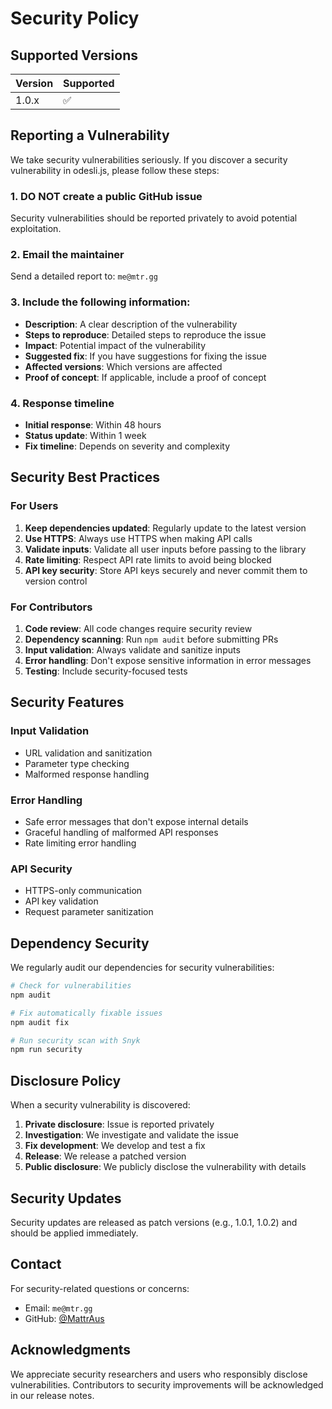 # Security Policy

## Supported Versions

| Version | Supported          |
| ------- | ------------------ |
| 1.0.x   | :white_check_mark: |

## Reporting a Vulnerability

We take security vulnerabilities seriously. If you discover a security vulnerability in odesli.js, please follow these steps:

### 1. **DO NOT** create a public GitHub issue

Security vulnerabilities should be reported privately to avoid potential exploitation.

### 2. Email the maintainer

Send a detailed report to: `me@mtr.gg`

### 3. Include the following information:

- **Description**: A clear description of the vulnerability
- **Steps to reproduce**: Detailed steps to reproduce the issue
- **Impact**: Potential impact of the vulnerability
- **Suggested fix**: If you have suggestions for fixing the issue
- **Affected versions**: Which versions are affected
- **Proof of concept**: If applicable, include a proof of concept

### 4. Response timeline

- **Initial response**: Within 48 hours
- **Status update**: Within 1 week
- **Fix timeline**: Depends on severity and complexity

## Security Best Practices

### For Users

1. **Keep dependencies updated**: Regularly update to the latest version
2. **Use HTTPS**: Always use HTTPS when making API calls
3. **Validate inputs**: Validate all user inputs before passing to the library
4. **Rate limiting**: Respect API rate limits to avoid being blocked
5. **API key security**: Store API keys securely and never commit them to version control

### For Contributors

1. **Code review**: All code changes require security review
2. **Dependency scanning**: Run `npm audit` before submitting PRs
3. **Input validation**: Always validate and sanitize inputs
4. **Error handling**: Don't expose sensitive information in error messages
5. **Testing**: Include security-focused tests

## Security Features

### Input Validation

- URL validation and sanitization
- Parameter type checking
- Malformed response handling

### Error Handling

- Safe error messages that don't expose internal details
- Graceful handling of malformed API responses
- Rate limiting error handling

### API Security

- HTTPS-only communication
- API key validation
- Request parameter sanitization

## Dependency Security

We regularly audit our dependencies for security vulnerabilities:

```bash
# Check for vulnerabilities
npm audit

# Fix automatically fixable issues
npm audit fix

# Run security scan with Snyk
npm run security
```

## Disclosure Policy

When a security vulnerability is discovered:

1. **Private disclosure**: Issue is reported privately
2. **Investigation**: We investigate and validate the issue
3. **Fix development**: We develop and test a fix
4. **Release**: We release a patched version
5. **Public disclosure**: We publicly disclose the vulnerability with details

## Security Updates

Security updates are released as patch versions (e.g., 1.0.1, 1.0.2) and should be applied immediately.

## Contact

For security-related questions or concerns:

- Email: `me@mtr.gg`
- GitHub: [@MattrAus](https://github.com/MattrAus)

## Acknowledgments

We appreciate security researchers and users who responsibly disclose vulnerabilities. Contributors to security improvements will be acknowledged in our release notes.
